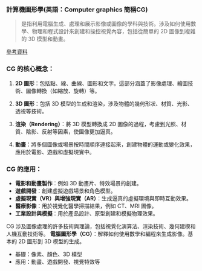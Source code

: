 ### 計算機圖形學(英語：Computer graphics 簡稱CG)

>是指利用電腦生成、處理和展示影像或圖像的學科與技術。涉及如何使用數學、物理和程式設計來創建和操控視覺內容，包括從簡單的 2D 圖像到複雜的 3D 模型和動畫。


[參考資料](https://www.bilibili.com/video/BV1X7411F744/?spm_id_from=333.337.search-card.all.click&vd_source=69f1aeabad4b9434e0b71c523349683d)


### CG 的核心概念：

1. **2D 圖形**：包括點、線、曲線、圖形和文字。這部分涵蓋了影像處理、繪圖技術、圖像轉換（如縮放、旋轉）等。
    
2. **3D 圖形**：包括 3D 模型的生成和渲染，涉及物體的幾何形狀、材質、光影、透視等技術。
    
3. **渲染（Rendering）**：將 3D 模型轉換成 2D 圖像的過程，考慮到光照、材質、陰影、反射等因素，使圖像更加逼真。
    
4. **動畫**：將多個圖像或場景按時間順序連接起來，創建物體的運動或變化效果，應用於電影、遊戲和虛擬現實中。


### CG 的應用：

- **電影和動畫製作**：例如 3D 動畫片、特效場景的創建。
- **遊戲開發**：創建虛擬遊戲場景和角色模型。
- **虛擬現實（VR）與增強現實（AR）**：生成逼真的虛擬環境與即時互動效果。
- **醫療影像**：用於視覺化醫學掃描結果，例如 CT、MRI 圖像。
- **工業設計與模擬**：用於產品設計、原型創建和模擬物理效果。

CG 涉及圖像處理的許多技術與理論，包括視覺化演算法、渲染技術、幾何建模和人機互動技術等。
**電腦圖形學（CG）**：解釋如何使用數學和編程來生成影像。基本的 2D 圖形到 3D 模型的生成。

- 基礎：像素、顏色、3D 模型
- 應用：動畫、遊戲開發、視覺特效等